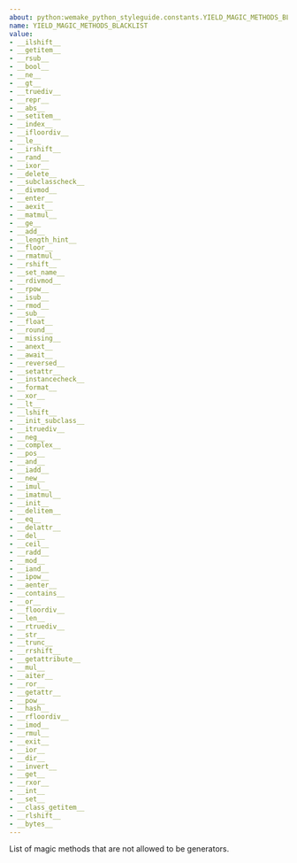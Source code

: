 ```yaml
---
about: python:wemake_python_styleguide.constants.YIELD_MAGIC_METHODS_BLACKLIST
name: YIELD_MAGIC_METHODS_BLACKLIST
value:
- __ilshift__
- __getitem__
- __rsub__
- __bool__
- __ne__
- __gt__
- __truediv__
- __repr__
- __abs__
- __setitem__
- __index__
- __ifloordiv__
- __le__
- __irshift__
- __rand__
- __ixor__
- __delete__
- __subclasscheck__
- __divmod__
- __enter__
- __aexit__
- __matmul__
- __ge__
- __add__
- __length_hint__
- __floor__
- __rmatmul__
- __rshift__
- __set_name__
- __rdivmod__
- __rpow__
- __isub__
- __rmod__
- __sub__
- __float__
- __round__
- __missing__
- __anext__
- __await__
- __reversed__
- __setattr__
- __instancecheck__
- __format__
- __xor__
- __lt__
- __lshift__
- __init_subclass__
- __itruediv__
- __neg__
- __complex__
- __pos__
- __and__
- __iadd__
- __new__
- __imul__
- __imatmul__
- __init__
- __delitem__
- __eq__
- __delattr__
- __del__
- __ceil__
- __radd__
- __mod__
- __iand__
- __ipow__
- __aenter__
- __contains__
- __or__
- __floordiv__
- __len__
- __rtruediv__
- __str__
- __trunc__
- __rrshift__
- __getattribute__
- __mul__
- __aiter__
- __ror__
- __getattr__
- __pow__
- __hash__
- __rfloordiv__
- __imod__
- __rmul__
- __exit__
- __ior__
- __dir__
- __invert__
- __get__
- __rxor__
- __int__
- __set__
- __class_getitem__
- __rlshift__
- __bytes__
---
```


List of magic methods that are not allowed to be generators.
